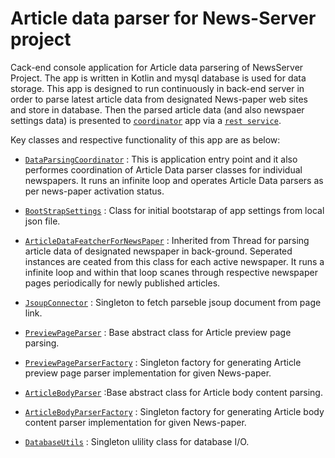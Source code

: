 # Article data parser for News-Server project
Cack-end console application for Article data parsering of NewsServer Project. The app is written in Kotlin and mysql 
database is used for data storage. This app is designed to run continuously in back-end server in order to parse latest 
article data from designated News-paper web sites and store in database. Then the parsed article data (and also newspaer settings data)
is presented to [`coordinator`](https://github.com/dasBikash84/news_server_data_coordinator) app via a [`rest service`](https://github.com/dasBikash84/news_server_parser_rest_end_point).

Key classes and respective functionality of this app are as below:

* [`DataParsingCoordinator`](https://github.com/dasBikash84/ns_reloaded_backend_Parser_/blob/master/src/main/kotlin/com/dasbikash/news_server_parser/DataParsingCoordinator.kt)
: This is application entry point and it also performes coordination of Article Data parser classes for individual 
newspapers. It runs an infinite loop and operates Article Data parsers as per news-paper activation status.

* [`BootStrapSettings`](https://github.com/dasBikash84/ns_reloaded_backend_Parser_/blob/master/src/main/kotlin/com/dasbikash/news_server_parser/bootstrap/BootStrapSettings.kt)
: Class for initial bootstarap of app settings from local json file.

* [`ArticleDataFeatcherForNewsPaper`](https://github.com/dasBikash84/ns_reloaded_backend_Parser_/blob/master/src/main/kotlin/com/dasbikash/news_server_parser/parser/ArticleDataFeatcherForNewsPaper.kt)
: Inherited from Thread for parsing article data of designated newspaper in back-ground. Seperated instances are ceated from this class
for each active newspaper. It runs a infinite loop and within that loop scanes through respective newspaper pages periodically 
for newly published articles.

* [`JsoupConnector`](https://github.com/dasBikash84/ns_reloaded_backend_Parser_/blob/master/src/main/kotlin/com/dasbikash/news_server_parser/parser/JsoupConnector.kt)
: Singleton to fetch parseble jsoup document from page link.

* [`PreviewPageParser`](https://github.com/dasBikash84/ns_reloaded_backend_Parser_/blob/master/src/main/java/com/dasbikash/news_server_parser/parser/preview_page_parsers/PreviewPageParser.java)
: Base abstract class for Article preview page parsing.

* [`PreviewPageParserFactory`](https://github.com/dasBikash84/ns_reloaded_backend_Parser_/blob/master/src/main/kotlin/com/dasbikash/news_server_parser/parser/preview_page_parsers/PreviewPageParserFactory.kt)
: Singleton factory for generating Article preview page parser implementation for given News-paper.

* [`ArticleBodyParser`](https://github.com/dasBikash84/ns_reloaded_backend_Parser_/blob/master/src/main/java/com/dasbikash/news_server_parser/parser/article_body_parsers/ArticleBodyParser.java)
:Base abstract class for Article body content parsing.

* [`ArticleBodyParserFactory`](https://github.com/dasBikash84/ns_reloaded_backend_Parser_/blob/master/src/main/kotlin/com/dasbikash/news_server_parser/parser/article_body_parsers/ArticleBodyParserFactory.kt)
: Singleton factory for generating Article body content parser implementation for given News-paper.

* [`DatabaseUtils`](https://github.com/dasBikash84/ns_reloaded_backend_Parser_/blob/master/src/main/kotlin/com/dasbikash/news_server_parser/database/DatabaseUtils.kt)
: Singleton ulility class for database I/O.
